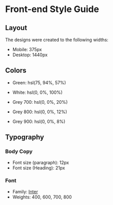 # Front-end Style Guide

## Layout

The designs were created to the following widths:

- Mobile: 375px
- Desktop: 1440px


## Colors

- Green: hsl(75, 94%, 57%)

- White: hsl(0, 0%, 100%)

- Grey 700: hsl(0, 0%, 20%)
- Grey 800: hsl(0, 0%, 12%)
- Grey 900: hsl(0, 0%, 8%)

## Typography

### Body Copy

- Font size (paragraph): 12px
- Font size (Heading): 21px

### Font

- Family: [Inter](https://fonts.google.com/specimen/Inter)
- Weights: 400, 600, 700, 800
